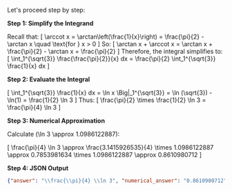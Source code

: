 Let's proceed step by step:

**Step 1: Simplify the Integrand**

Recall that:
\[
\arccot x = \arctan\left(\frac{1}{x}\right) = \frac{\pi}{2} - \arctan x \quad \text{for } x > 0
\]
So:
\[
\arctan x + \arccot x = \arctan x + \frac{\pi}{2} - \arctan x = \frac{\pi}{2}
\]
Therefore, the integral simplifies to:
\[
\int_1^{\sqrt{3}} \frac{\frac{\pi}{2}}{x} dx = \frac{\pi}{2} \int_1^{\sqrt{3}} \frac{1}{x} dx
\]

**Step 2: Evaluate the Integral**

\[
\int_1^{\sqrt{3}} \frac{1}{x} dx = \ln x \Big|_1^{\sqrt{3}} = \ln (\sqrt{3}) - \ln(1) = \frac{1}{2} \ln 3
\]
Thus:
\[
\frac{\pi}{2} \times \frac{1}{2} \ln 3 = \frac{\pi}{4} \ln 3
\]

**Step 3: Numerical Approximation**

Calculate \(\ln 3 \approx 1.0986122887\):

\[
\frac{\pi}{4} \ln 3 \approx \frac{3.1415926535}{4} \times 1.0986122887 \approx 0.7853981634 \times 1.0986122887 \approx 0.8610980712
\]

**Step 4: JSON Output**

```json
{"answer": "\\frac{\\pi}{4} \\ln 3", "numerical_answer": "0.8610980712"}
```